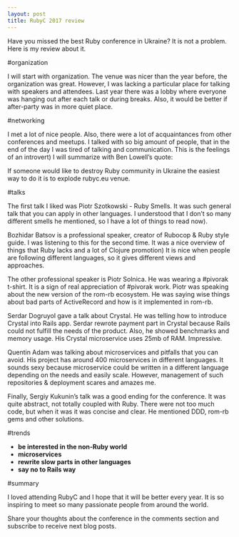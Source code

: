 ```yaml
---
layout: post
title: RubyC 2017 review
---
```


Have you missed the best Ruby conference in Ukraine? It is not a problem. Here is my review about it.

#organization

I will start with organization. The venue was nicer than the year before, the organization was great. However, I was lacking a particular place for talking with speakers and attendees. Last year there was a lobby where everyone was hanging out after each talk or during breaks. Also, it would be better if after-party was in more quiet place.

#networking

I met a lot of nice people. Also, there were a lot of acquaintances from other conferences and meetups. I talked with so big amount of people, that in the end of the day I was tired of talking and communication. This is the feelings of an introvert) I will summarize with Ben Lowell’s quote:

If someone would like to destroy Ruby community in Ukraine the easiest way to do it is to explode rubyc.eu venue.

#talks

The first talk I liked was Piotr Szotkowski - Ruby Smells. It was such general talk that you can apply in other languages. I understood that I don’t so many different smells he mentioned, so I have a lot of things to read now).

Bozhidar Batsov is a professional speaker, creator of Rubocop & Ruby style guide. I was listening to this for the second time. It was a nice overview of things that Ruby lacks and a lot of Clojure promotion) It is nice when people are following different languages, so it gives different views and approaches.

The other professional speaker is Piotr Solnica. He was wearing a #pivorak t-shirt. It is a sign of real appreciation of #pivorak work. Piotr was speaking about the new version of the rom-rb ecosystem. He was saying wise things about bad parts of ActiveRecord and how is it implemented in rom-rb.

Serdar Dogruyol gave a talk about Crystal. He was telling how to introduce Crystal into Rails app. Serdar rewrote payment part in Crystal because Rails could not fulfill the needs of the product. Also, he showed benchmarks and memory usage. His Crystal microservice uses 25mb of RAM. Impressive.

Quentin Adam was talking about microservices and pitfalls that you can avoid. His project has around 400 microservices in different languages. It sounds sexy because microservice could be written in a different language depending on the needs and easily scale. However, management of such repositories & deployment scares and amazes me.

Finally, Sergiy Kukunin’s talk was a good ending for the conference. It was quite abstract, not totally coupled with Ruby. There were not too much code, but when it was it was concise and clear. He mentioned DDD, rom-rb gems and other solutions.

#trends

* **be interested in the non-Ruby world**
* **microservices**
* **rewrite slow parts in other languages**
* **say no to Rails way**


#summary


I loved attending RubyC and I hope that it will be better every year. It is so inspiring to meet so many passionate people from around the world.

Share your thoughts about the conference in the comments section and subscribe to receive next blog posts.
